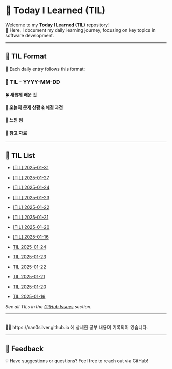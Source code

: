 # 🌟 Today I Learned (TIL)

Welcome to my **Today I Learned (TIL)** repository! <br>
🚀 Here, I document my daily learning journey, focusing on key topics in software development.

---

## 📝 TIL Format

📅 Each daily entry follows this format:

### 📖 TIL - YYYY-MM-DD

#### 🍀 새롭게 배운 것

#### 🍎 오늘의 문제 상황 & 해결 과정

#### 🦄 느낀 점

#### 🐬 참고 자료

---

## 📌 TIL List

- [[TIL] 2025-01-31](https://github.com/nan0silver/TIL/issues/8)
- [[TIL] 2025-01-27](https://github.com/nan0silver/TIL/issues/7)
- [[TIL] 2025-01-24](https://github.com/nan0silver/TIL/issues/6)
- [[TIL] 2025-01-23](https://github.com/nan0silver/TIL/issues/5)
- [[TIL] 2025-01-22](https://github.com/nan0silver/TIL/issues/4)
- [[TIL] 2025-01-21](https://github.com/nan0silver/TIL/issues/3)
- [[TIL] 2025-01-20](https://github.com/nan0silver/TIL/issues/2)
- [[TIL] 2025-01-16](https://github.com/nan0silver/TIL/issues/1)

- [TIL 2025-01-24](https://github.com/nan0silver/TIL/issues/6)
- [TIL 2025-01-23](https://github.com/nan0silver/TIL/issues/5)
- [TIL 2025-01-22](https://github.com/nan0silver/TIL/issues/4)
- [TIL 2025-01-21](https://github.com/nan0silver/TIL/issues/3)
- [TIL 2025-01-20](https://github.com/nan0silver/TIL/issues/2)
- [TIL 2025-01-16](https://github.com/nan0silver/TIL/issues/1)

_See all TILs in the [GitHub Issues](https://github.com/nan0silver/TIL/issues) section._

---

<br>
🐯🐯 https://nan0silver.github.io 에 상세한 공부 내용이 기록되어 있습니다.

---

## 💬 Feedback

💡 Have suggestions or questions? Feel free to reach out via GitHub!
